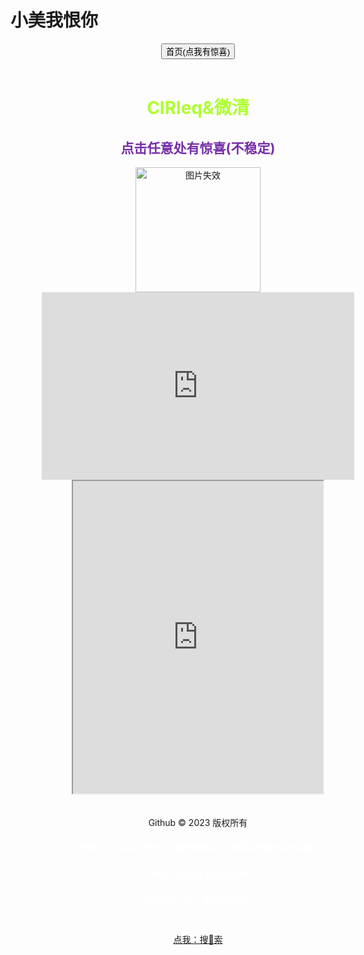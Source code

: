 # 小美我恨你
<!DOCTYPE html>
<html lang="en">
    <head>
        <meta charset="UTF-8">
        <title>微清</title>
        <style>
            .box{
                width: 600px;
                height: 1200px;
                margin: auto;
                top: 0;
                left: 0;
                right: 0;
                bottom: 0;
                text-align: center;
            }
        </style>
    </head>
    <body>
        <div class="box">
            <button id="button">首页(点我有惊喜)</button>
<script>
window.AudioContext = window.AudioContext || window.webkitAudioContext;
(function () {
    if (!window.AudioContext) {
        alert('当前浏览器不支持Web Audio API');
        return;
    }
    var eleButton = document.getElementById('button');
    var audioCtx = new AudioContext();
    var arrFrequency = "880 987 1046 987 1046 1318 987 659 659 880 784 880 1046 784 659 659 698 659 698 1046 659 1046 1046 1046 987 698 698 987 987 880 987 1046 987 1046 1318 987 659 659 880 784 880 1046 784 659 698 1046 987 1046 1174 1174 1174 1046 1046 880 987 784 880 1046 1174 1318 1174 1318 1567 1046 987 1046 1318 1318 1174 784 784 880 1046 987 1174 1046 784 784 1396 1318 1174 659 1318 1046 1318 1760 1567 1567 1318 1174 1046 1046 1174 1046 1174 1567 1318 1318 1760 1567 1318 1174 1046 1046 1174 1046 1174 987 880 880 987 880".split(" ");
    var start = 0, direction = 1;
    eleButton.addEventListener('mouseenter', function () {
        var frequency = arrFrequency[start];
        if (!frequency) {
            direction = -1 * direction;
            start = start + 2 * direction;
            frequency = arrFrequency[start];
        }
        start = start + direction;
        var oscillator = audioCtx.createOscillator();
        var gainNode = audioCtx.createGain();
        oscillator.connect(gainNode);
        gainNode.connect(audioCtx.destination);
        oscillator.type = 'sine';
        oscillator.frequency.value = frequency;
        gainNode.gain.setValueAtTime(0, audioCtx.currentTime);
        gainNode.gain.linearRampToValueAtTime(1, audioCtx.currentTime + 0.01);
        oscillator.start(audioCtx.currentTime);
        gainNode.gain.exponentialRampToValueAtTime(0.001, audioCtx.currentTime + 1);
        oscillator.stop(audioCtx.currentTime + 1);
    });
})();
</script>
            <br>
            <script>
                var name = prompt("要怎么称呼您呢？");
                alert("您好："+name);
            </script>
            <br>
            <h1 style="color: greenyellow;">CIRleq&微清</h1>
            <h2 style="color: rgb(118, 46, 169);">点击任意处有惊喜(不稳定)</h2>
            <img src="https://user-images.githubusercontent.com/126973386/223406272-48697b8c-7454-4e20-b5c5-000ddbdee458.png" alt="图片失效" width="200px">
            <embed src="https://y.qq.com/n/ryqq/player" width="500" height="300" autostart=false>
            <body background="https://user-images.githubusercontent.com/126973386/223406377-258ba963-98b0-44ff-b9aa-8cb21e856d89.jpg">
            <iframe scrolling="no" src="https://tianqiapi.com/api.php?style=tw&skin=pitaya" frameborder="1" width="400" height="500" allowtransparency="true"></iframe>
            <script type="text/javascript" src="https://cdn.jsdelivr.net/gh/Justlovesmile/CDN/js/sakura.js"></script>
            <br>
            <script>
                alert('由于考级原因，网站暂时停止维护\n2023.3.20恢复更新\n--3.11');
            </script>
            <script type="text/javascript">
                onload = function() {
                    var click_cnt = 0;
                    var $html = document.getElementsByTagName("html")[0];
                    var $body = document.getElementsByTagName("body")[0];
                    $html.onclick = function(e) {
                        var $elem = document.createElement("b");
                        $elem.style.color = "#E94F06";
                        $elem.style.zIndex = 9999;
                        $elem.style.position = "absolute";
                        $elem.style.select = "none";
                        var x = e.pageX;
                        var y = e.pageY;
                        $elem.style.left = (x - 10) + "px";
                        $elem.style.top = (y - 20) + "px";
                        clearInterval(anim);
                        switch (++click_cnt) {
                            case 10:
                                $elem.innerText = "OωO";
                                break;
                            case 20:
                                $elem.innerText = "(๑•́ ∀ •̀๑)";
                                break;
                            case 30:
                                $elem.innerText = "(๑•́ ₃ •̀๑)";
                                break;
                            case 40:
                                $elem.innerText = "(๑•̀_•́๑)";
                                break;
                            case 50:
                                $elem.innerText = "（￣へ￣）";
                                break;
                            case 60:
                                $elem.innerText = "(╯°口°)╯(┴—┴";
                                break;
                            case 70:
                                $elem.innerText = "૮( ᵒ̌皿ᵒ̌ )ა";
                                break;
                            case 80:
                                $elem.innerText = "╮(｡>口<｡)╭";
                                break;
                            case 90:
                                $elem.innerText = "( ง ᵒ̌皿ᵒ̌)ง⁼³₌₃";
                                break;
                            case 100:
                            case 101:
                            case 102:
                            case 103:
                            case 104:
                            case 105:
                                $elem.innerText = "(ꐦ°᷄д°᷅)";
                                break;
                            default:
                                $elem.innerText = "";
                                break;
                        }
                        $elem.style.fontSize = Math.random() * 10 + 8 + "px";
                        var increase = 0;
                        var anim;
                        setTimeout(function() {
                            anim = setInterval(function() {
                                if (++increase == 150) {
                                    clearInterval(anim);
                                    $body.removeChild($elem);
                                }
                                $elem.style.top = y - 20 - increase + "px";
                                $elem.style.opacity = (150 - increase) / 120;
                            }, 8);
                        }, 70);
                        $body.appendChild($elem);
                    };
                };
                </script>
                <br>        
            <span id="webtime"></span>
<script type="text/javascript">function show_runtime() {
        window.setTimeout("show_runtime()", 1000);
        X = new Date("3/6/2023 23:59:59");
        Y = new Date();
        T = (Y.getTime() - X.getTime());
        M = 24 * 60 * 60 * 1000;
        a = T / M;
        A = Math.floor(a);
        b = (a - A) * 24;
        B = Math.floor(b);
        c = (b - B) * 60;
        C = Math.floor((b - B) * 60);
        D = Math.floor((c - C) * 60);
        document.getElementById("webtime").innerHTML = "网站已安全运行: " + A + "天" + B + "小时" + C + "分" + D + "秒"
    }
    show_runtime();
</script>
            <br />
            <div class="foot">
                Github © 2023 版权所有
                <br>
                <h5 style="color: white;">站长QQ：1148246926；站长是ikun，联系站长请先发kun图！</h5>
                <h5 style="color: white;">微清：提供技术服务支持</h5>
                <h5 style="color: white;">大胆的说一声：微清YYDS！</h5>
            <br>
            <a href="https://www.baidu.com" target="_blank">点我：搜💌索</a>
        </div>
    </body>
</html>
<!--上次那个爱盗代码的，要是再被我看到，我直接把你吊起来打！-->

